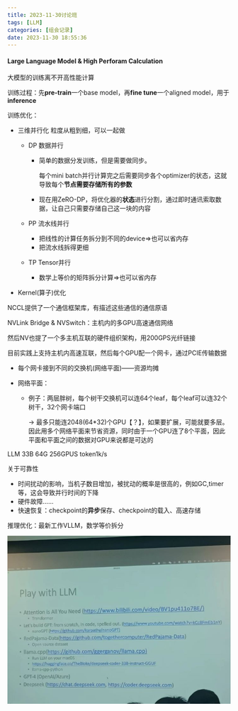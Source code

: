 ```yaml
---
title: 2023-11-30讨论班
tags: [LLM]
categories: [组会记录]
date: 2023-11-30 18:55:36
---
```


#### Large Language Model & High Perforam Calculation

大模型的训练离不开高性能计算

训练过程：先**pre-train**一个base model，再**fine tune**一个aligned model，用于**inference**

训练优化：

- 三维并行化 粒度从粗到细，可以一起做

  - DP 数据并行

    - 简单的数据分发训练，但是需要做同步。

      每个mini batch并行计算完之后需要同步各个optimizer的状态，这就导致每个**节点需要存储所有的参数**

    - 现在用ZeRO-DP，将优化器的**状态**进行分割，通过即时通讯索取数据，让自己只需要存储自己这一块的内容

  - PP 流水线并行

    - 把线性的计算任务拆分到不同的device=>也可以省内存
    - 把流水线拆得更细

  - TP Tensor并行

    - 数学上等价的矩阵拆分计算=>也可以省内存

- Kernel(算子)优化

NCCL提供了一个通信框架库，有描述这些通信的通信原语

NVLink Bridge & NVSwitch：主机内的多GPU高速通信网络

然后NV也提了一个多主机互联的硬件组织架构，用200GPS光纤链接

目前实践上支持主机内高速互联，然后每个GPU配一个网卡，通过PCIE传输数据

- 每个网卡接到不同的交换机(网络平面)——资源均摊

- 网络平面：

  - 例子：两层胖树，每个树干交换机可以连64个leaf，每个leaf可以连32个树干，32个网卡端口

    -> 最多只能连2048(64*32)个GPU【？】，如果要扩展，可能就要多层。因此用多个网络平面来节省资源，同时由于一个GPU连了8个平面，因此平面和平面之间的数据对GPU来说都是可达的

LLM 33B 64G 256GPUS token1k/s



关于可靠性

- 时间扰动的影响，当机子数目增加，被扰动的概率是很高的，例如GC,timer等，这会导致并行时间的下降
- 硬件故障……
- 快速恢复：checkpoint的**异步**保存、checkpoint的载入、高速存储



推理优化：最新工作VLLM，数学等价拆分

![LLM相关学习资料](2023-11-30讨论班/LLM.jpg)

